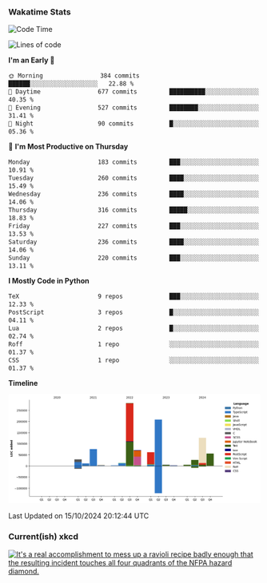 ### Wakatime Stats
<!--START_SECTION:waka-->
![Code Time](http://img.shields.io/badge/Code%20Time-2%2C895%20hrs%2043%20mins-blue)

![Lines of code](https://img.shields.io/badge/From%20Hello%20World%20I%27ve%20Written-979.4%20thousand%20lines%20of%20code-blue)

**I'm an Early 🐤** 

```text
🌞 Morning                384 commits         ██████░░░░░░░░░░░░░░░░░░░   22.88 % 
🌆 Daytime                677 commits         ██████████░░░░░░░░░░░░░░░   40.35 % 
🌃 Evening                527 commits         ████████░░░░░░░░░░░░░░░░░   31.41 % 
🌙 Night                  90 commits          █░░░░░░░░░░░░░░░░░░░░░░░░   05.36 % 
```
📅 **I'm Most Productive on Thursday** 

```text
Monday                   183 commits         ███░░░░░░░░░░░░░░░░░░░░░░   10.91 % 
Tuesday                  260 commits         ████░░░░░░░░░░░░░░░░░░░░░   15.49 % 
Wednesday                236 commits         ████░░░░░░░░░░░░░░░░░░░░░   14.06 % 
Thursday                 316 commits         █████░░░░░░░░░░░░░░░░░░░░   18.83 % 
Friday                   227 commits         ███░░░░░░░░░░░░░░░░░░░░░░   13.53 % 
Saturday                 236 commits         ████░░░░░░░░░░░░░░░░░░░░░   14.06 % 
Sunday                   220 commits         ███░░░░░░░░░░░░░░░░░░░░░░   13.11 % 
```


**I Mostly Code in Python** 

```text
TeX                      9 repos             ███░░░░░░░░░░░░░░░░░░░░░░   12.33 % 
PostScript               3 repos             █░░░░░░░░░░░░░░░░░░░░░░░░   04.11 % 
Lua                      2 repos             █░░░░░░░░░░░░░░░░░░░░░░░░   02.74 % 
Roff                     1 repo              ░░░░░░░░░░░░░░░░░░░░░░░░░   01.37 % 
CSS                      1 repo              ░░░░░░░░░░░░░░░░░░░░░░░░░   01.37 % 
```



**Timeline**

![Lines of Code chart](https://raw.githubusercontent.com/joshuajeschek/joshuajeschek/main/assets/bar_graph.png)


 Last Updated on 15/10/2024 20:12:44 UTC
<!--END_SECTION:waka-->

### Current(ish) xkcd
<a id="xkcd-a" title="It's a real accomplishment to mess up a ravioli recipe badly enough that the resulting incident touches all four quadrants of the NFPA hazard diamond." href="https://www.xkcd.com" target="_blank">
        <img align="center" id="xkcd-img" src="https://imgs.xkcd.com/comics/ravioli_shaped_objects.png" alt="It's a real accomplishment to mess up a ravioli recipe badly enough that the resulting incident touches all four quadrants of the NFPA hazard diamond." height=300 />
</a>
